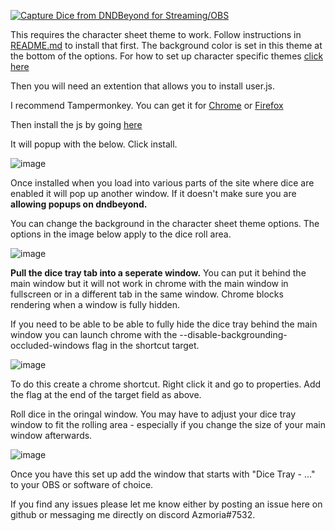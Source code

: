 [![Capture Dice from DNDBeyond for Streaming/OBS](https://user-images.githubusercontent.com/65363489/150996224-001f9634-2a69-435b-8a70-a2190cb8d500.png)](https://youtu.be/mpB4d-lpnRU")


This requires the character sheet theme to work. Follow instructions in <a href="https://github.com/Azmoria/dndbeyonddark/blob/master/README.md">README.md</a> to install that first. The background color is set in this theme at the bottom of the options. For how to set up character specific themes <a href="https://github.com/Azmoria/dndbeyonddark/blob/master/Character%20Specific%20Themes.md">click here</a>



Then you will need an extention that allows you to install user.js.

 I recommend Tampermonkey. You can get it for <a href="https://chrome.google.com/webstore/detail/tampermonkey/dhdgffkkebhmkfjojejmpbldmpobfkfo?hl=en">Chrome</a> or <a href="https://addons.mozilla.org/en-CA/firefox/addon/tampermonkey/">Firefox</a>


Then install the js by going <a href="https://github.com/Azmoria/dndbeyonddark/raw/master/Dice%20Tray%20Stream%20Window.user.js">here</a>

It will popup with the below. Click install.

![image](https://user-images.githubusercontent.com/65363489/150918125-1e9cd2a0-b1ae-4ec5-acd1-1bbc727c04f9.png)

Once installed when you load into various parts of the site where dice are enabled it will pop up another window. If it doesn't make sure you are **allowing popups on dndbeyond.** 

You can change the background in the character sheet theme options. The options in the image below apply to the dice roll area.

 ![image](https://user-images.githubusercontent.com/65363489/151418937-3e1a7e51-1ed7-49f6-ad6e-166acff479cd.png)


**Pull the dice tray tab into a seperate window.** You can put it behind the main window but it will not work in chrome with the main window in fullscreen or in a different tab in the same window. Chrome blocks rendering when a window is fully hidden.

If you need to be able to be able to fully hide the dice tray behind the main window you can launch chrome with the --disable-backgrounding-occluded-windows flag in the shortcut target.

![image](https://user-images.githubusercontent.com/65363489/151623771-bab3c82e-e209-4af5-ace3-7fe890261a23.png)

To do this create a chrome shortcut. Right click it and go to properties. Add the flag at the end of the target field as above.



Roll dice in the oringal window. You may have to adjust your dice tray window to fit the rolling area - especially if you change the size of your main window afterwards. 

![image](https://user-images.githubusercontent.com/65363489/150919806-f34d6935-2fd9-46a3-a255-ed7001ea2802.png)

Once you have this set up add the window that starts with "Dice Tray - ..." to your OBS or software of choice.



If you find any issues please let me know either by posting an issue here on github or messaging me directly on discord Azmoria#7532.



